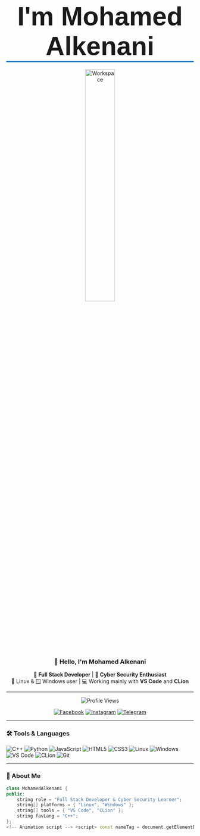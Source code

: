 <div align="center">

<!-- بدل الصورة القديمة بجملة متحركة -->
<h1>
  <span id="dynamic-name" style="font-family: sans-serif; font-weight: bold; font-size: 2.5em; border-bottom: 3px solid #007acc; display: inline-block; padding: 0 10px;">
    I'm Mohamed Alkenani
  </span>
</h1>

<img src="https://github.com/SP-XD/SP-XD/blob/main/images/dev-working_rounded.gif?raw=true" alt="Workspace" width="40%"/> <br>

### 👋 Hello, I'm **Mohamed Alkenani**  
🎯 **Full Stack Developer** | 🔐 **Cyber Security Enthusiast**  
🐧 Linux & 🪟 Windows user | 💻 Working mainly with **VS Code** and **CLion**

---

![Profile Views](https://komarev.com/ghpvc/?username=mhmedalkenani&style=flat&color=orange&label=PROFILE+VIEWS)

[![Facebook](https://img.shields.io/badge/Facebook-1877F2?style=flat&logo=facebook&logoColor=white)](https://www.facebook.com/share/16aC37EGep/)
[![Instagram](https://img.shields.io/badge/Instagram-E4405F?style=flat&logo=instagram&logoColor=white)](https://www.instagram.com/mhmed_77_7?igsh=anBqNjM1bnZlN3V4)
[![Telegram](https://img.shields.io/badge/@mhmedalkenani-2CA5E0?style=flat&logo=telegram&logoColor=white)](https://t.me/mhmedalkenani)

</div>

---

### 🛠️ Tools & Languages

![C++](https://img.shields.io/badge/C++-00599C?style=flat&logo=c%2B%2B&logoColor=white)
![Python](https://img.shields.io/badge/Python-3776AB?style=flat&logo=python&logoColor=white)
![JavaScript](https://img.shields.io/badge/JavaScript-F7DF1E?style=flat&logo=javascript&logoColor=black)
![HTML5](https://img.shields.io/badge/HTML5-E34F26?style=flat&logo=html5&logoColor=white)
![CSS3](https://img.shields.io/badge/CSS3-1572B6?style=flat&logo=css3&logoColor=white)
![Linux](https://img.shields.io/badge/Linux-FCC624?style=flat&logo=linux&logoColor=black)
![Windows](https://img.shields.io/badge/Windows-0078D6?style=flat&logo=windows&logoColor=white)
![VS Code](https://img.shields.io/badge/VS%20Code-007ACC?style=flat&logo=visual-studio-code&logoColor=white)
![CLion](https://img.shields.io/badge/CLion-000000?style=flat&logo=clion&logoColor=white)
![Git](https://img.shields.io/badge/Git-F05032?style=flat&logo=git&logoColor=white)

---

### 🧠 About Me

```cpp
class MohamedAlkenani {
public:
    string role = "Full Stack Developer & Cyber Security Learner";
    string[] platforms = { "Linux", "Windows" };
    string[] tools = { "VS Code", "CLion" };
    string favLang = "C++";
};
<!-- Animation script --> <script> const nameTag = document.getElementById("dynamic-name"); let visible = true; setInterval(() => { nameTag.style.opacity = visible ? "0" : "1"; visible = !visible; }, 1500); </script>
